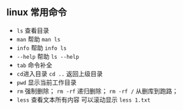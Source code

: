 ## linux 常用命令
* `ls` 查看目录
* `man` 帮助  `man ls`
* `info` 帮助 `info ls`
* `--help` 帮助 `ls --help`
* `tab` 命令补全
* `cd`进入目录 `cd ..` 返回上级目录
* `pwd` 显示当前工作目录
* `rm` 强制删除； `rm -rf` 递归删除； `rm -rf /` 从删库到跑路；
* `less` 查看文本所有内容 可以滚动显示 `less 1.txt`
